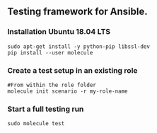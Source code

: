 ## Testing framework for Ansible.
### Installation Ubuntu 18.04 LTS


```
sudo apt-get install -y python-pip libssl-dev
pip install --user molecule
```

### Create a test setup in an existing role
```
#From within the role folder
molecule init scenario -r my-role-name
```

### Start a full testing run
```
sudo molecule test
```